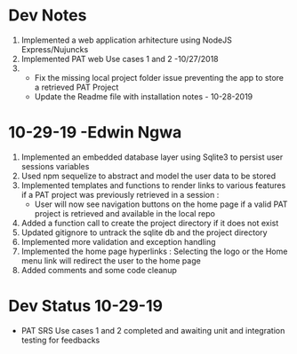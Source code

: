  # Dev Notes
1.  Implemented  a web application arhitecture using NodeJS Express/Nujuncks 
2.  Implemented PAT web Use cases 1 and 2 -10/27/2018
3.  - Fix the missing local project folder issue preventing the app to store a retrieved PAT Project
    - Update the Readme file with installation notes - 10-28-2019 

# 10-29-19 -Edwin Ngwa 
1. Implemented an embedded database layer using Sqlite3 to persist user sessions variables
2. Used npm sequelize to abstract and model the user data to be stored
3. Implemented templates and functions to render links to various features if a PAT project was previously retrieved in a session : 
   -  User will now see navigation buttons on the home page if a valid PAT project is retrieved and available in the local repo    
4. Added a function call to create the project directory if it does not exist
5. Updated gitignore to untrack the sqlite db and the project directory
7. Implemented more validation and  exception handling 
8. Implemented the home page hyperlinks : Selecting the logo or the Home menu link  will redirect the user to the home page
6. Added comments and some code cleanup 


# Dev Status 10-29-19
- PAT SRS Use cases 1 and 2 completed and awaiting unit and integration testing for feedbacks 
